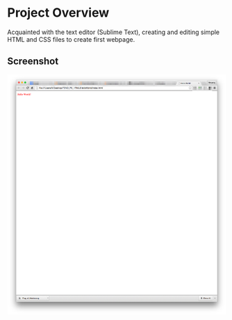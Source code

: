 # Project Overview

Acquainted with the text editor (Sublime Text), creating and editing simple HTML and CSS files to create first webpage.

## Screenshot

![Screenshot](Screenshot.png)